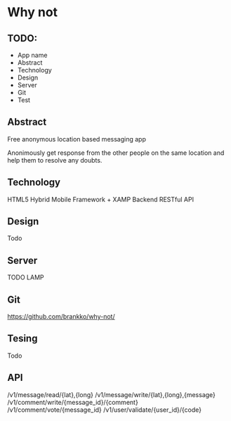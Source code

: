 # Why not

## TODO:
- App name
- Abstract
- Technology
- Design
- Server
- Git
- Test


## Abstract

Free anonymous location based messaging app

Anonimously get response from the other people on the same location and help them to resolve any doubts.


## Technology

HTML5 Hybrid Mobile Framework + XAMP Backend RESTful API


## Design

Todo

## Server

TODO LAMP


## Git

https://github.com/brankko/why-not/


## Tesing

Todo


## API
/v1/message/read/{lat},{long}
/v1/message/write/{lat},{long},{message}
/v1/comment/write/{message_id}/{comment}
/v1/comment/vote/{message_id}
/v1/user/validate/{user_id}/{code}
